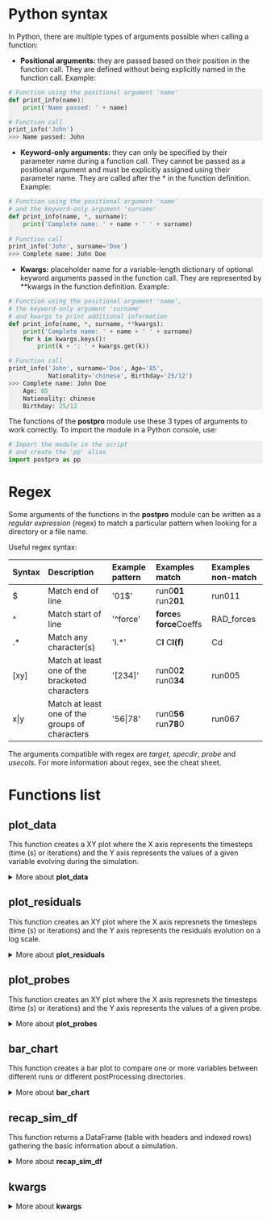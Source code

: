 # Python syntax

In Python, there are multiple types of arguments possible when calling a function:
- **Positional arguments:** they are passed based on their position in the function call. They are defined without being explicitly named in the function call.
Example:

<div style="background-color: #F0F0F0;">

```python
# Function using the positional argument 'name'
def print_info(name):
    print('Name passed: ' + name)

# Function call
print_info('John')
>>> Name passed: John
```
</div>

- **Keyword-only arguments:** they can only be specified by their parameter name during a function call. They cannot be passed as a positional argument and must be explicitly assigned using their parameter name. They are called after the * in the function definition.
Example:

<div style="background-color: #F0F0F0;">

```python
# Function using the positional argument 'name' 
# and the keyword-only argument 'surname'
def print_info(name, *, surname):
    print('Complete name: ' + name + ' ' + surname)
    
# Function call
print_info('John', surname='Doe')
>>> Complete name: John Doe
```
</div>

- **Kwargs:** placeholder name for a variable-length dictionary of optional keyword arguments passed in the function call. They are represented by **kwargs in the function definition.
Example:

<div style="background-color: #F0F0F0;">

```python
# Function using the positional argument 'name', 
# the keyword-only argument 'surname' 
# and kwargs to print additional information
def print_info(name, *, surname, **kwargs):
    print('Complete name: ' + name + ' ' + surname)
    for k in kwargs.keys():
        print(k + ': ' + kwargs.get(k))

# Function call
print_info('John', surname='Doe', Age='85',
           Nationality='chinese', Birthday='25/12')
>>> Complete name: John Doe
    Age: 85
    Nationality: chinese
    Birthday: 25/12
```
</div>

The functions of the **postpro** module use these 3 types of arguments to work correctly. To import the module in a Python console, use:

<div style="background-color: #F0F0F0;">

```python
# Import the module in the script 
# and create the 'pp' alias
import postpro as pp 
```
</div>

# Regex

Some arguments of the functions in the **postpro** module can be written as a *regular expression* (regex) to match a particular pattern when looking for a directory or a file name. 

Useful regex syntax:

| Syntax | Description                                    | Example pattern | Examples match                   | Examples non-match | 
| :-     | :-                                             | :-              | :-                               | :-                 |
| $      | Match end of line                              | '01$'           | run0**01** run2**01**            | run011             |
| ^      | Match start of line                            | '^force'        | **force**s **force**Coeffs       | RAD_forces         |
| .*     | Match any character(s)                         | 'l.*'           | C**l** C**l(f)**                 | Cd                 |
| [xy]   | Match at least one of the bracketed characters | '[234]'         | run00**2** run0**34**            | run005             |
| x\|y   | Match at least one of the groups of characters | '56\|78'        | run0**56** run**78**0            | run067             |

The arguments compatible with regex are *target*, *specdir*, *probe* and *usecols*. For more information about regex, see the cheat sheet.

# Functions list

## plot_data
This function creates a XY plot where the X axis represents the timesteps (time (s) or iterations) and the Y axis represents the values of a given variable evolving during the simulation.

<details><summary>More about <b>plot_data</b></summary>
<br>

**Positional arguments:** 
- run (*str*): the run(s) to get the data from.

**Keyword-only arguments:**
- specdir (*str*): the postProcessing directory to get the data from.
- csv_path (*str*): local path to postpro_directories.csv.
- freq (*bool*): set to True to plot a frequency graph. Default value = False.
  
**Kwargs**: see kwargs section

Example:

<div style="background-color: #F0F0F0;">

```python
# Plot the data found in run001/postProcessing/exhaustVolFlowRate
plot_data('001', specdir='exhaustVolFlowRate', csv_path='/path/to/postpro_directories.csv')
```
</div>

---
</details>

## plot_residuals

This function creates an XY plot where the X axis represnets the timesteps (time (s) or iterations) and the Y axis represents the residuals evolution on a log scale.

<details><summary>More about <b>plot_residuals</b></summary>
<br>

**Positional arguments:** 
- run (*str*): the run(s) to get the data from.
  
**Kwargs**: see kwargs section

Example:

<div style="background-color: #F0F0F0;">

```python
# Plot the residuals of the run001 simulation
plot_residuals('001')
```
</div>

---
</details>

## plot_probes

This function creates an XY plot where the X axis represnets the timesteps (time (s) or iterations) and the Y axis represents the values of a given probe.

<details><summary>More about <b>plot_probes</b></summary>
<br>

**Positional arguments:** 
- run (*str*): the run(s) to get the data from.

**Keyword-only arguments:**
- probe (*str*): name the probe(s) to get the data from (*'p'*, *'U'*, *'k'* etc).

**Kwargs**: see kwargs section

Example:

<div style="background-color: #F0F0F0;">

```python
# Plot the data found in run001/postProcessing/probes/alpha 
plot_probes('001', probe='alpha')
```
</div>

---
</details>

## bar_chart

This function creates a bar plot to compare one or more variables between different runs or different postProcessing directories.

<details><summary>More about <b>bar_chart</b></summary>
<br>

---
</details>

## recap_sim_df

This function returns a DataFrame (table with headers and indexed rows) gathering the basic information about a simulation.

<details><summary>More about <b>recap_sim_df</b></summary>
<br>

**Positional arguments:** 
- run (*str*): the run to get the data from.

**Keyword-only arguments:**
- geometry_name (*str*): the name of the geometry that is used in the simulation.
  
Example:

<div style="background-color: #F0F0F0;">

```python
# Plot the data found in run001/postProcessing/probes/alpha 
recap_sim_df('001', geometry='some_geometry.stl')
```
</div>

The fields automativally added in the DataFrame are:

- date of the start of the simulation
- project
- run
- user
- workstation
- geometry
- clock time
- turbulence model
- iterations or simulated time
- number of processors
---

</details>

## kwargs
<details><summary>More about <b>kwargs</b></summary>
<br>

The list of optional keyword arguments is:
- usecols (*list* or *string*): indicate specific columns to be plotted from the data file:
  
<div style="background-color: #F0F0F0;">

```python
# Plot the 'Cd' data in run001/postProcessing/forceCoeffs
plot_data('001', specdir='forceCoeffs', usecols='Cd')
```
</div>

- skipstart & skipend (*integer*): indicate the number of iterations to skip at the start or the end of a simulation for a plot:
  
<div style="background-color: #F0F0F0;">

```python
# Plot the residuals in run001/postProcessing/residuals 
# while skipping the first 20 and the last 50 iterations
plot_residuals('001', skipstart=20, skipend=50)
```
</div>

- search (*str*): indicate a specific variable to look for when filtering the data files. This keyword does not specify the columns to be plotted, i.e. it is only used to filter files based on the variables they contain:

<div style="background-color: #F0F0F0;">

```python
# Plot the data in every 'inlet' postProcessing directories
# containing a file with at least one velocity variable 'U'
plot_data('001', specdir='inlet', search='U')
```

</div>

- lowpass (*int*): set the max frequency to plot on a frequency graph. Default value = 100000:
  
```python
# Plot the frequency of the force signals in run001/postProcessing/forces until 50kHz 
plot_data('001', specdir='forces', freq=True, usecols='F', lowpass=50000)
```
</div>
</html>
